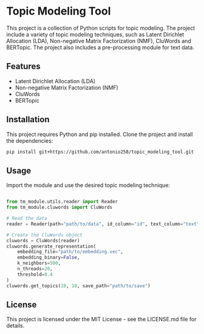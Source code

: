 # Topic Modeling Tool

This project is a collection of Python scripts for topic modeling. The project include a variety of topic modeling techniques, such as Latent Dirichlet Allocation (LDA), Non-negative Matrix Factorization (NMF), CluWords and BERTopic. The project also includes a pre-processing module for text data.

## Features

- Latent Dirichlet Allocation (LDA)
- Non-negative Matrix Factorization (NMF)
- CluWords
- BERTopic

## Installation

This project requires Python and pip installed. Clone the project and install the dependencies:

```bash
pip install git+https://github.com/antonio258/topic_modeling_tool.git
```

## Usage
Import the module and use the desired topic modeling technique:

```python

from tm_module.utils.reader import Reader
from tm_module.cluwords import CluWords

# Read the data
reader = Reader(path="path/to/data", id_column="id", text_column="text")

# Create the CluWords object
cluwords = CluWords(reader)
cluwords.generate_representation(
    embedding_file="path/to/embedding.vec",
    embedding_binary=False,
    k_neighbors=500,
    n_threads=20,
    threshold=0.4
)
cluwords.get_topics(10, 10, save_path="path/to/save")

```

## License
This project is licensed under the MIT License - see the LICENSE.md file for details.